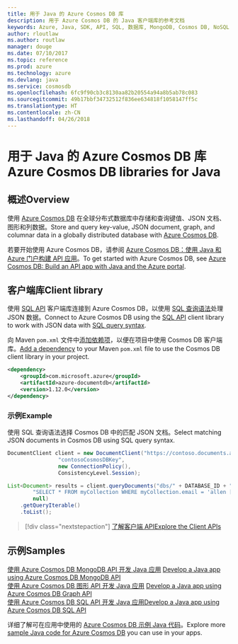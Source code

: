 ```yaml
---
title: 用于 Java 的 Azure Cosmos DB 库
description: 用于 Azure Cosmos DB 的 Java 客户端库的参考文档
keywords: Azure, Java, SDK, API, SQL, 数据库, MongoDB, Cosmos DB, NoSQL
author: rloutlaw
ms.author: routlaw
manager: douge
ms.date: 07/10/2017
ms.topic: reference
ms.prod: azure
ms.technology: azure
ms.devlang: java
ms.service: cosmosdb
ms.openlocfilehash: 6fc9f90cb3c8130aa82b20554a94a8b5ab78c083
ms.sourcegitcommit: 49b17bbf34732512f836ee634818f1058147ff5c
ms.translationtype: HT
ms.contentlocale: zh-CN
ms.lasthandoff: 04/26/2018
---
```

# <a name="azure-cosmos-db-libraries-for-java"></a><span data-ttu-id="102b1-104">用于 Java 的 Azure Cosmos DB 库</span><span class="sxs-lookup"><span data-stu-id="102b1-104">Azure Cosmos DB libraries for Java</span></span>

## <a name="overview"></a><span data-ttu-id="102b1-105">概述</span><span class="sxs-lookup"><span data-stu-id="102b1-105">Overview</span></span>

<span data-ttu-id="102b1-106">使用 [Azure Cosmos DB](/azure/cosmos-db/introduction) 在全球分布式数据库中存储和查询键值、JSON 文档、图形和列数据。</span><span class="sxs-lookup"><span data-stu-id="102b1-106">Store and query key-value, JSON document, graph, and columnar data in a globally distributed database with [Azure Cosmos DB](/azure/cosmos-db/introduction).</span></span>

<span data-ttu-id="102b1-107">若要开始使用 Azure Cosmos DB，请参阅 [Azure Cosmos DB：使用 Java 和 Azure 门户构建 API 应用](/azure/cosmos-db/create-sql-api-java)。</span><span class="sxs-lookup"><span data-stu-id="102b1-107">To get started with Azure Cosmos DB, see [Azure Cosmos DB: Build an API app with Java and the Azure portal](/azure/cosmos-db/create-sql-api-java).</span></span>

## <a name="client-library"></a><span data-ttu-id="102b1-108">客户端库</span><span class="sxs-lookup"><span data-stu-id="102b1-108">Client library</span></span>

<span data-ttu-id="102b1-109">使用 [SQL API](/azure/cosmos-db/sql-api-introduction) 客户端库连接到 Azure Cosmos DB，以使用 [SQL 查询语法](/azure/cosmos-db/sql-api-sql-query)处理 JSON 数据。</span><span class="sxs-lookup"><span data-stu-id="102b1-109">Connect to Azure Cosmos DB using the [SQL API](/azure/cosmos-db/sql-api-introduction) client library to work with JSON data with [SQL query syntax](/azure/cosmos-db/sql-api-sql-query).</span></span>

<span data-ttu-id="102b1-110">向 Maven `pom.xml` 文件中[添加依赖项](https://maven.apache.org/guides/getting-started/index.html#How_do_I_use_external_dependencies)，以便在项目中使用 Cosmos DB 客户端库。</span><span class="sxs-lookup"><span data-stu-id="102b1-110">[Add a dependency](https://maven.apache.org/guides/getting-started/index.html#How_do_I_use_external_dependencies) to your Maven `pom.xml` file to use the Cosmos DB client library in your project.</span></span>

```XML
<dependency>
    <groupId>com.microsoft.azure</groupId>
    <artifactId>azure-documentdb</artifactId>
    <version>1.12.0</version>
</dependency>
```

### <a name="example"></a><span data-ttu-id="102b1-111">示例</span><span class="sxs-lookup"><span data-stu-id="102b1-111">Example</span></span>

<span data-ttu-id="102b1-112">使用 SQL 查询语法选择 Cosmos DB 中的匹配 JSON 文档。</span><span class="sxs-lookup"><span data-stu-id="102b1-112">Select matching JSON documents in Cosmos DB using SQL query syntax.</span></span>

```java
DocumentClient client = new DocumentClient("https://contoso.documents.azure.com:443",
                "contosoCosmosDBKey", 
                new ConnectionPolicy(),
                ConsistencyLevel.Session);

List<Document> results = client.queryDocuments("dbs/" + DATABASE_ID + "/colls/" + COLLECTION_ID,
        "SELECT * FROM myCollection WHERE myCollection.email = 'allen [at] contoso.com'",
        null)
    .getQueryIterable()
    .toList();

```

> [!div class="nextstepaction"]
> [<span data-ttu-id="102b1-113">了解客户端 API</span><span class="sxs-lookup"><span data-stu-id="102b1-113">Explore the Client APIs</span></span>](/java/api/overview/azure/cosmosdb/client)


## <a name="samples"></a><span data-ttu-id="102b1-114">示例</span><span class="sxs-lookup"><span data-stu-id="102b1-114">Samples</span></span>

<span data-ttu-id="102b1-115">[使用 Azure Cosmos DB MongoDB API 开发 Java 应用][2] </span><span class="sxs-lookup"><span data-stu-id="102b1-115">[Develop a Java app using Azure Cosmos DB MongoDB API][2] </span></span>  
<span data-ttu-id="102b1-116">[使用 Azure Cosmos DB 图形 API 开发 Java 应用][3] </span><span class="sxs-lookup"><span data-stu-id="102b1-116">[Develop a Java app using Azure Cosmos DB Graph API][3] </span></span>  
<span data-ttu-id="102b1-117">[使用 Azure Cosmos DB SQL API 开发 Java 应用][4]</span><span class="sxs-lookup"><span data-stu-id="102b1-117">[Develop a Java app using Azure Cosmos DB SQL API][4]</span></span>        

<span data-ttu-id="102b1-118">详细了解可在应用中使用的 [Azure Cosmos DB 示例 Java 代码](https://azure.microsoft.com/resources/samples/?platform=java&term=cosmos)。</span><span class="sxs-lookup"><span data-stu-id="102b1-118">Explore more [sample Java code for Azure Cosmos DB](https://azure.microsoft.com/resources/samples/?platform=java&term=cosmos) you can use in your apps.</span></span>

[2]: https://github.com/Azure-Samples/azure-cosmos-db-mongodb-java-getting-started
[3]: https://github.com/Azure-Samples/azure-cosmos-db-graph-java-getting-started
[4]: https://github.com/Azure-Samples/azure-cosmos-db-documentdb-java-getting-started
